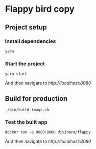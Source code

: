Flappy bird copy
================

## Project setup

### Install dependencies
```
yarn
```

### Start the project
```
yarn start
```
And then navigate to *http://localhost:8080*

## Build for production
```
./bin/build-image.sh
```

### Test the built app
```
docker run -p 8080:8080 divinare/flappy
```
And then navigate to *http://localhost:8080*